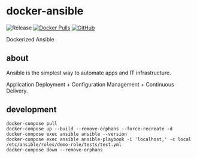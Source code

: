 # docker-ansible

![Release](https://github.com/elnebuloso/docker-ansible/workflows/Release/badge.svg)
[![Docker Pulls](https://img.shields.io/docker/pulls/elnebuloso/ansible.svg)](https://hub.docker.com/r/elnebuloso/ansible)
[![GitHub](https://img.shields.io/github/license/elnebuloso/docker-ansible.svg)](https://github.com/elnebuloso/docker-ansible)

Dockerized Ansible

## about

Ansible is the simplest way to automate apps and IT infrastructure. 

Application Deployment + Configuration Management + Continuous Delivery.

## development

```
docker-compose pull
docker-compose up --build --remove-orphans --force-recreate -d
docker-compose exec ansible ansible --version
docker-compose exec ansible ansible-playbook -i 'localhost,' -c local /etc/ansible/roles/demo-role/tests/test.yml
docker-compose down --remove-orphans
```